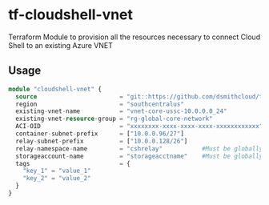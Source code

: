 # tf-cloudshell-vnet
Terraform Module to provision all the resources necessary to connect Cloud Shell to an existing Azure VNET

## Usage

```terraform
module "cloudshell-vnet" {
  source                       = "git::https://github.com/dsmithcloud/tf-cloudshell-vnet.git"
  region                       = "southcentralus"
  existing-vnet-name           = "vnet-core-ussc-10.0.0.0_24"
  existing-vnet-resource-group = "rg-global-core-network"
  ACI-OID                      = "xxxxxxxx-xxxx-xxxx-xxxx-xxxxxxxxxxxx"
  container-subnet-prefix      = ["10.0.0.96/27"]
  relay-subnet-prefix          = ["10.0.0.128/26"]
  relay-namespace-name         = "cshrelay"           #Must be globally unique
  storageaccount-name          = "storageacctname"    #Must be globally unique
  tags                         = {
    "key_1" = "value_1"
    "key_2" = "value_2" 
  }
}
```
